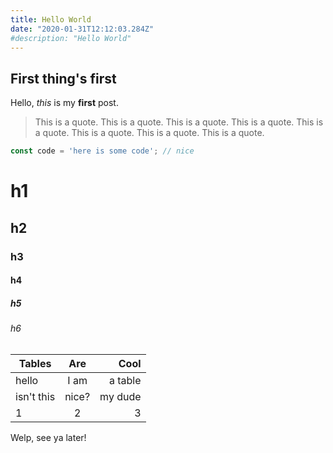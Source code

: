 ```yaml
---
title: Hello World
date: "2020-01-31T12:12:03.284Z"
#description: "Hello World"
---
```


## First thing's first

Hello, _this_ is my **first** post.

> This is a quote. This is a quote. This is a quote. This is a quote. This is a quote. This is a quote. This is a quote. This is a quote.

```js
const code = 'here is some code'; // nice
```

# h1
## h2
### h3
#### h4
##### h5
###### h6

| Tables        | Are           | Cool    |
| ------------- |:-------------:| -------:|
| hello         | I am          | a table |
| isn't this    | nice?         | my dude |
| 1             | 2             | 3       |

Welp, see ya later!